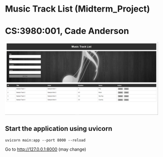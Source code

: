 # Music Track List (Midterm_Project)
# CS:3980:001, Cade Anderson

![Music Track List](/TrackListPic.PNG)

## Start the application using uvicorn
```
uvicorn main:app --port 8000 --reload
```
Go to http://127.0.0.1:8000 (may change)